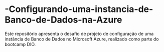 # -Configurando-uma-instancia-de-Banco-de-Dados-na-Azure
Este repositório apresenta o desafio de projeto de configuração de uma instância de Banco de Dados no Microsoft Azure, realizado como parte do bootcamp DIO.
